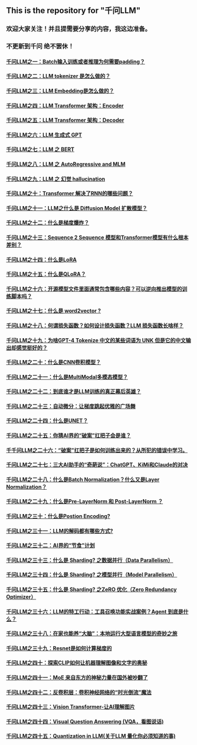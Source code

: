 ## This is the repository for "千问LLM"
### 欢迎大家关注！并且提需要分享的内容，我这边准备。 
### 不更新到千问 绝不罢休！
#### [千问LLM之一：Batch输入训练或者推理为何需要padding？](https://mp.weixin.qq.com/s?__biz=MzI3ODYwNzk4MA==&mid=2247483926&idx=1&sn=7e324b574506f7ee4044c20b62906a61&chksm=eb552315dc22aa032632689a782db6dbac01a36df5eeb5de07871ce8bebc73ddbe9b37817870&token=1316523041&lang=zh_CN#rd) 
#### [千问LLM之二：LLM tokenizer 是怎么做的？](https://mp.weixin.qq.com/s?__biz=MzI3ODYwNzk4MA==&mid=2247483929&idx=1&sn=bf6e207a0a4e81cd749c071ce1d0cf17&chksm=eb55231adc22aa0c2959190b8c4a0ea69798c7d3bf7fce3b994599bed538383d5e282b1f0cdc&token=1316523041&lang=zh_CN#rd)

#### [千问LLM之三：LLM Embedding是怎么做的？ ](https://mp.weixin.qq.com/s?__biz=MzI3ODYwNzk4MA==&mid=2247483926&idx=1&sn=7e324b574506f7ee4044c20b62906a61&chksm=eb552315dc22aa032632689a782db6dbac01a36df5eeb5de07871ce8bebc73ddbe9b37817870&token=1316523041&lang=zh_CN#rd)

#### [千问LLM之四：LLM Transformer 架构：Encoder](https://mp.weixin.qq.com/s?__biz=MzI3ODYwNzk4MA==&mid=2247483943&idx=1&sn=60da33acc8a3499d74d24e891e5d955f&chksm=eb552324dc22aa329bc6f9fce1b241b1d08412418e3930aec17d854e1409e03b2c3fff6f53b6&token=1316523041&lang=zh_CN#rd)

#### [千问LLM之五：LLM Transformer 架构：Decoder ](https://mp.weixin.qq.com/s?__biz=MzI3ODYwNzk4MA==&mid=2247483943&idx=2&sn=f689e3ff6cc400971b275e8c93c6baba&chksm=eb552324dc22aa32ca5f03f86440b58eaecf96ac2875975e5849df50955cc0657bd23b0bfbf2&token=1316523041&lang=zh_CN#rd)
#### [千问LLM之六：LLM 生成式 GPT  ](https://mp.weixin.qq.com/s?__biz=MzI3ODYwNzk4MA==&mid=2247483957&idx=1&sn=0313d3316914a93c8bcb6ef2b653cf77&chksm=eb552336dc22aa20e482c6fc0f7a8a81c248e45a1accc7202295748654500beef974fe86ac0c&token=1127561406&lang=zh_CN&poc_token=HC_9OWejuFDn9f8xKKcjUyi8R2xJ0rxsKpdzt9fe)

#### [千问LLM之七：LLM 之 BERT ](https://mp.weixin.qq.com/s?__biz=MzI3ODYwNzk4MA==&mid=2247483957&idx=2&sn=f0ee665c58fe580edd77caacca15546e&chksm=eb552336dc22aa2002ca3354b75037051de854ac571f62caaf434fd0bb9c328c2369e3de79ed&token=1127561406&lang=zh_CN#rd)
#### [千问LLM之八：LLM 之 AutoRegressive and MLM ](https://mp.weixin.qq.com/s?__biz=MzI3ODYwNzk4MA==&mid=2247483964&idx=1&sn=64cc26bdc6c215535fe2486f2fb27b8c&chksm=eb55233fdc22aa29d4538b1eb16b2ff04fe4a3c12f7c2209d54e50537269427babc643486335&token=1127561406&lang=zh_CN#rd)
#### [千问LLM之九：LLM 之 幻觉 hallucination ](https://mp.weixin.qq.com/s?__biz=MzI3ODYwNzk4MA==&mid=2247483964&idx=2&sn=84037d171d7a842d7afd0e82f7475568&chksm=eb55233fdc22aa29f656085ae26b3494566ede8f4817f3ecabc88e550da4596b270121cad1a6&token=1127561406&lang=zh_CN#rd)
#### [千问LLM之十：Transformer 解决了RNN的哪些问题？](https://mp.weixin.qq.com/s?__biz=MzI3ODYwNzk4MA==&mid=2247483964&idx=3&sn=464de4c2071e12ab41b8019ee48b84ea&chksm=eb55233fdc22aa29fa82f7ade31b13e007f82379e706925d132a84aff372ebfbc58ed2f6d3fa&token=1127561406&lang=zh_CN#rd)
#### [千问LLM之十一：LLM之什么是 Diffusion Model 扩散模型？](https://mp.weixin.qq.com/s?__biz=MzI3ODYwNzk4MA==&mid=2247483964&idx=4&sn=78b8fc9d967f2f8b1cf2a11cb146c4c2&chksm=eb55233fdc22aa29f3ba0736a68a8477976f9d94291261e382f8418c84e8d5a2c21451e80b73&token=1127561406&lang=zh_CN#rd)
#### [千问LLM之十二：什么是梯度爆炸？](https://mp.weixin.qq.com/s?__biz=MzI3ODYwNzk4MA==&mid=2247483964&idx=5&sn=c4159126bb6eda148d135b3f20411b4c&chksm=eb55233fdc22aa29f80739780a32837f3e136dcd745e74c49763e4bc4c0eee1d49223120bc7f&token=1127561406&lang=zh_CN#rd)
#### [千问LLM之十三：Sequence 2 Sequence 模型和Transformer模型有什么根本差别？ ](https://mp.weixin.qq.com/s?__biz=MzI3ODYwNzk4MA==&mid=2247483974&idx=1&sn=e100a0bd03ffffe145eddb9f1122ca29&chksm=eb552345dc22aa53d09b888a78cccab720a91e6a5e5bb541f7e1aad96e0668ebb8a2033cde3f&token=246431861&lang=zh_CN#rd)
#### [千问LLM之十四：什么是LoRA ](https://mp.weixin.qq.com/s?__biz=MzI3ODYwNzk4MA==&mid=2247483969&idx=1&sn=374dda0ab4c1c6d0b142e4ae8dc0b038&chksm=eb552342dc22aa54cec97b2bc9eedb0faa7520d1b8beb516f33046ef9e425e45c822697f50e6&token=1127561406&lang=zh_CN#rd)

#### [千问LLM之十五：什么是QLoRA？ ](https://mp.weixin.qq.com/s?__biz=MzI3ODYwNzk4MA==&mid=2247483982&idx=1&sn=a319867c62f1d0a81a62f8755f232e29&chksm=eb55234ddc22aa5bb72c953a3101f5ca3f4906359f1c18840ae9a175f8756f209afd520b29d9&token=246431861&lang=zh_CN#rd)

#### [千问LLM之十六：开源模型文件里面通常包含哪些内容？可以逆向推出模型的训练脚本吗？ ](https://mp.weixin.qq.com/s?__biz=MzI3ODYwNzk4MA==&mid=2247483982&idx=2&sn=28bfed8b451f77c264197ffcd392bac7&chksm=eb55234ddc22aa5ba830ea83f86c02b8d11ceefe98c04fba60e021a7f9ad3a72cc25ad352a0f&token=246431861&lang=zh_CN#rd)

#### [千问LLM之十七：什么是 word2vector ? ](https://mp.weixin.qq.com/s/z1R_R4PsV0GqCgA8rCR8kA?token=332088811&lang=zh_CN)


#### [千问LLM之十八：何谓损失函数？如何设计损失函数？LLM 损失函数长啥样？ ](https://mp.weixin.qq.com/s/wOx_4HBe52Mply56HmLHRw?token=332088811&lang=zh_CN)


#### [ 千问LLM之十九：为啥GPT-4 Tokenize 中文的某些词语为 UNK 但是它的中文输出却感觉挺好的？ ](https://mp.weixin.qq.com/s/rfE-hkcAWB9VOWL74Un7Sg?token=332088811&lang=zh_CN)

#### [千问LLM之二十：什么是CNN卷积模型？](https://mp.weixin.qq.com/s/ozjqB0qixntbpqdB7vP7Ug?token=332088811&lang=zh_CN)

#### [千问LLM之二十一：什么是MultiModal多模态模型？ ](https://mp.weixin.qq.com/s/b9h2HtpcdzDx5Vtt49ljcQ?token=332088811&lang=zh_CN)

#### [千问LLM之二十二：到底谁才是LLM训练的真正幕后英雄？ ](https://mp.weixin.qq.com/s/fIO-EXAqM4EH6hC4mbhN_Q?token=332088811&lang=zh_CN)


#### [千问LLM之二十三：自动微分：让梯度跳起优雅的广场舞  ](https://mp.weixin.qq.com/s/kiY7u52Af1Ym69nt8jNgEA?token=853525989&lang=zh_CN)


#### [千问LLM之二十四：什么是UNET？](https://mp.weixin.qq.com/s/w3OZkQkejXiqPdFQQsn09w?token=853525989&lang=zh_CN)


#### [千问LLM之二十五：你猜AI界的“破案”扛把子会是谁？ ](https://mp.weixin.qq.com/s/2lF9grLbmdPaRO_g7Av4zQ?token=853525989&lang=zh_CN)

#### [千千问LLM之二十六：“破案”扛把子是如何训练出来的？从所犯的错误中学习。 ](https://mp.weixin.qq.com/s/B3O1CZGRPEvmytia6OUYdg?token=853525989&lang=zh_CN)

#### [千问LLM之二十七：三大AI助手的“奇葩说”：ChatGPT、KiMi和Claude的对决 ](https://mp.weixin.qq.com/s/9MkqzTRUJdkYC5Qlymug6w?token=853525989&lang=zh_CN)


#### [千问LLM之二十八：什么是Batch Normalization？什么又是Layer Normalization？](https://mp.weixin.qq.com/s/IQbd5dirFaSqd7ZKgZkyIQ?token=853525989&lang=zh_CN)

#### [千问LLM之二十九：什么是Pre-LayerNorm 和 Post-LayerNorm ？ ](https://mp.weixin.qq.com/s/Zf8WkxMNwQf7RfV1Zt_YJA?token=853525989&lang=zh_CN)

#### [千问LLM之三十：什么是Postion Encoding? ](https://mp.weixin.qq.com/s/ToE5cJ9wMSXbvZImHmcJSA?token=366761013&lang=zh_CN)

#### [千问LLM之三十一：LLM的解码都有哪些方式?  ](https://mp.weixin.qq.com/s/GwLd9TDoYveL0rCgGRM5fg?token=366761013&lang=zh_CN)

#### [千问LLM之三十二：AI界的“节食”计划 ](https://mp.weixin.qq.com/s/kZ0amTw0yFp388AmQ_9dVg)


#### [千问LLM之三十三：什么是 Sharding? 之数据并行（Data Parallelism）](https://mp.weixin.qq.com/s/jaG_P2WMMOKWGrAs3kRyMg?token=366761013&lang=zh_CN)

#### [千问LLM之三十四：什么是 Sharding? 之模型并行（Model Parallelism） ](https://mp.weixin.qq.com/s/S_-oTrgt3L0FWOgdOgbnsw?token=366761013&lang=zh_CN)


#### [千问LLM之三十五：什么是 Sharding? 之ZeRO 优化（Zero Redundancy Optimizer） ](https://mp.weixin.qq.com/s/okUpNxiy1hrK1qX_GoIc0g?token=366761013&lang=zh_CN)

#### [千问LLM之三十六：LLM的特工行动：工具召唤功能实战案例？Agent 到底是什么？ ](https://mp.weixin.qq.com/s/nWN3ExnpT3Ru4Os7_TMVPg?token=366761013&lang=zh_CN)

#### [千问LLM之三十八：在家也能养“大脑”：本地运行大型语言模型的奇妙之旅 ](https://mp.weixin.qq.com/s/Nbr8RB_SLdBtF4DCNmrTLA?token=1887796284&lang=zh_CN)

#### [千问LLM之三十九：Resnet是如何计算梯度的 ](https://mp.weixin.qq.com/s/LDlnriyKZOTreU_SXVk10w?token=1887796284&lang=zh_CN)

#### [千问LLM之四十：探索CLIP如何让机器理解图像和文字的奥秘 ](https://mp.weixin.qq.com/s/cg501rtVuUtFrspqQ1dZrg?token=1887796284&lang=zh_CN)

#### [千问LLM之四十一：MoE 来自东方的神秘力量在国外被吵翻了](https://mp.weixin.qq.com/s/iG4Wy6nID6YVddh-hJyokw?token=1887796284&lang=zh_CN)

#### [千问LLM之四十二：反卷积层：卷积神经网络的“时光倒流”魔法](https://mp.weixin.qq.com/s/uiMO2ka0KEc0cqg-Dg1DXQ?token=1887796284&lang=zh_CN)

#### [千问LLM之四十三：Vision Transformer-让AI理解图片](https://mp.weixin.qq.com/s/cRkVcjfanhu19J9G07SvHw?token=1887796284&lang=zh_CN)

#### [千问LLM之四十四：Visual Question Answering (VQA，看图说话) ](https://mp.weixin.qq.com/s/hxpOWTTHEJK0dCNZE_EsjQ?token=1887796284&lang=zh_CN)

#### [千问LLM之四十五：Quantization in LLM(关于LLM 量化你必须知道的事) ](https://mp.weixin.qq.com/s/r3fT6bMNUnB8AEhsX60Kog?token=1887796284&lang=zh_CN)




